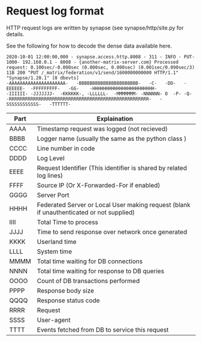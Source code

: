 # Request log format

HTTP request logs are written by synapse (see synapse/http/site.py for details.

See the following for how to decode the dense data available here.

```
2020-10-01 12:00:00,000 - synapse.access.http.8008 - 311 - INFO - PUT-1000- 192.168.0.1 - 8008 - {another-matrix-server.com} Processed request: 0.100sec/-0.000sec (0.000sec, 0.000sec) (0.001sec/0.090sec/3) 11B 200 "PUT /_matrix/federation/v1/send/1600000000000 HTTP/1.1" "Synapse/1.20.1" [0 dbevts]
-AAAAAAAAAAAAAAAAAAAAA-   -BBBBBBBBBBBBBBBBBBBBBB-   -C-   -DD-   -EEEEEE-  -FFFFFFFFF-   -GG-    -HHHHHHHHHHHHHHHHHHHHHHH-                     -IIIIII- -JJJJJJJ-  -KKKKKK-, -LLLLLL-  -MMMMMMM- -NNNNNN- O  -P- -Q-  -RRRRRRRRRRRRRRRRRRRRRRRRRRRRRRRRRRRRRRRRRRRRRRRRRRRR-   -SSSSSSSSSSSS-   -TTTTTT-
```


| Part  | Explaination | 
| ----- | ------------ |
| AAAA  | Timestamp request was logged (not recieved) |
| BBBB  | Logger name (usually the same as the python class ) |
| CCCC  | Line number in code |
| DDDD  | Log Level |
| EEEE  | Request Identifier (This identifier is shared by related log lines)|
| FFFF  | Source IP (Or X-Forwarded-For if enabled) |
| GGGG  | Server Port |
| HHHH  | Federated Server or Local User making request (blank if unauthenticated or not supplied) |
| IIII  | Total Time to process |
| JJJJ  | Time to send response over network once generated |
| KKKK  | Userland time |
| LLLL  | System time |
| MMMM  | Total time waiting for DB connections |
| NNNN  | Total time waiting for response to DB queries |
| OOOO  | Count of DB transactions performed |
| PPPP  | Response body size |
| QQQQ  | Response status code |
| RRRR  | Request |
| SSSS  | User-agent |
| TTTT  | Events fetched from DB to service this request |
